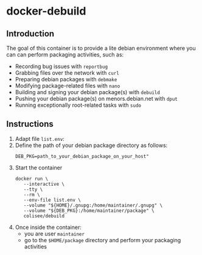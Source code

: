 # docker-debuild

## Introduction
The goal of this container is to provide a lite debian environment where you can can perform packaging activities, such as:
- Recording bug issues with `reportbug`
- Grabbing files over the network with `curl`
- Preparing debian packages with `debmake`
- Modifying package-related files with `nano`
- Building and signing your debian package(s) with `debuild`
- Pushing your debian package(s) on menors.debian.net with `dput`
- Running exceptionally root-related tasks with `sudo`

## Instructions
1. Adapt file `list.env`:
1. Define the path of your debian package directory as follows:
   ```
   DEB_PKG=path_to_your_debian_package_on_your_host"
   ```
1. Start the container
   ```
   docker run \
      --interactive \
      --tty \
      --rm \
      --env-file list.env \
      --volume "${HOME}/.gnupg:/home/maintainer/.gnupg" \
      --volume "${DEB_PKG}:/home/maintainer/package" \
      colisee/debuild
   ```
1. Once inside the container:
   - you are user `maintainer` 
   - go to the `$HOME/package` directory and perform your packaging activities
